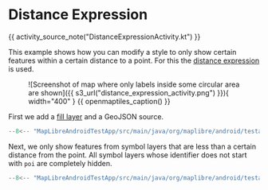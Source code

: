 # Distance Expression

{{ activity_source_note("DistanceExpressionActivity.kt") }}

This example shows how you can modify a style to only show certain features within a certain distance to a point. For this the [distance expression](https://maplibre.org/maplibre-style-spec/expressions/#within) is used.

<figure markdown="span">
  ![Screenshot of map where only labels inside some circular area are shown]({{ s3_url("distance_expression_activity.png") }}){ width="400" }
  {{ openmaptiles_caption() }}
</figure>

First we add a [fill layer](https://maplibre.org/maplibre-style-spec/layers/#fill) and a GeoJSON source.

```kotlin
--8<-- "MapLibreAndroidTestApp/src/main/java/org/maplibre/android/testapp/activity/style/DistanceExpressionActivity.kt:FillLayer"
```

Next, we only show features from symbol layers that are less than a certain distance from the point. All symbol layers whose identifier does not start with `poi` are completely hidden.

```kotlin
--8<-- "MapLibreAndroidTestApp/src/main/java/org/maplibre/android/testapp/activity/style/DistanceExpressionActivity.kt:distanceExpression"
```
